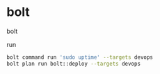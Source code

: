 # bolt
bolt

run
```bash
bolt command run 'sudo uptime' --targets devops
bolt plan run bolt::deploy --targets devops
```
